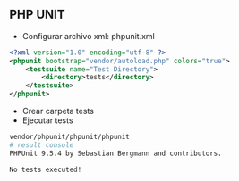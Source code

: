 ## PHP UNIT
- Configurar archivo xml: phpunit.xml
```xml
<?xml version="1.0" encoding="utf-8" ?>
<phpunit bootstrap="vendor/autoload.php" colors="true">
    <testsuite name="Test Directory">
        <directory>tests</directory>
    </testsuite>
</phpunit>
```
- Crear carpeta tests
- Ejecutar tests
```bash
vendor/phpunit/phpunit/phpunit
# result console
PHPUnit 9.5.4 by Sebastian Bergmann and contributors.

No tests executed!
```
